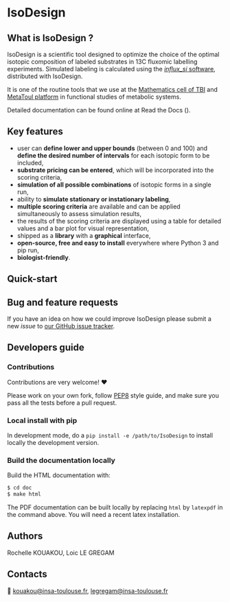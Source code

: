 # IsoDesign

## What is IsoDesign ?
IsoDesign is a scientific tool designed to optimize the choice of the optimal 
isotopic composition of labeled substrates in 13C fluxomic labelling experiments. Simulated labeling is calculated using the [*influx_si* software](https://influx-si.readthedocs.io/en/latest/index.html), distributed with IsoDesign. 

It is one of the routine tools that we use at the [Mathematics cell of TBI](https://www.toulouse-biotechnology-institute.fr/en/plateformes-plateaux/cellule-mathematiques/) 
and [MetaToul platform](https://www.metabohub.fr/home.html) in functional studies of metabolic systems.

Detailed documentation can be found online at Read the Docs ().

## Key features

   * user can **define lower and upper bounds** (between 0 and 100) and **define the desired number of intervals** for each isotopic form to be included,
   * **substrate pricing can be entered**, which will be incorporated into the scoring criteria,
   * **simulation of all possible combinations** of isotopic forms in a single run,
   * ability to **simulate stationary or instationary labeling**, 
   * **multiple scoring criteria** are available and can be applied simultaneously to assess simulation results,
   * the results of the scoring criteria are displayed using a table for detailed values and a bar plot for visual representation,
   * shipped as a **library** with a **graphical** interface,
   * **open-source, free and easy to install** everywhere where Python 3 and pip run,
   * **biologist-friendly**.


## Quick-start

## Bug and feature requests
If you have an idea on how we could improve IsoDesign please submit a new *issue*
to [our GitHub issue tracker](https://github.com/MetaboHUB-MetaToul-FluxoMet/IsoDesign/issues).


## Developers guide
### Contributions
Contributions are very welcome! :heart:

Please work on your own fork,
follow [PEP8](https://www.python.org/dev/peps/pep-0008/) style guide,
and make sure you pass all the tests before a pull request.

### Local install with pip
In development mode, do a `pip install -e /path/to/IsoDesign` to install
locally the development version.

### Build the documentation locally
Build the HTML documentation with:

```bash
$ cd doc
$ make html
```

The PDF documentation can be built locally by replacing `html` by `latexpdf`
in the command above. You will need a recent latex installation.

## Authors
Rochelle KOUAKOU, Loic LE GREGAM

## Contacts
:email: kouakou@insa-toulouse.fr, legregam@insa-toulouse.fr


